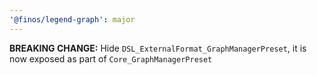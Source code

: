 ```yaml
---
'@finos/legend-graph': major
---
```


**BREAKING CHANGE:** Hide `DSL_ExternalFormat_GraphManagerPreset`, it is now exposed as part of `Core_GraphManagerPreset`
